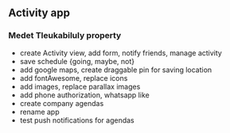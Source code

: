## Activity app
### Medet Tleukabiluly property

- create Activity view, add form, notify friends, manage activity
- save schedule {going, maybe, not}
- add google maps, create draggable pin for saving location
- add fontAwesome, replace icons
- add images, replace parallax images
- add phone authorization, whatsapp like
- create company agendas
- rename app
- test push notifications for agendas